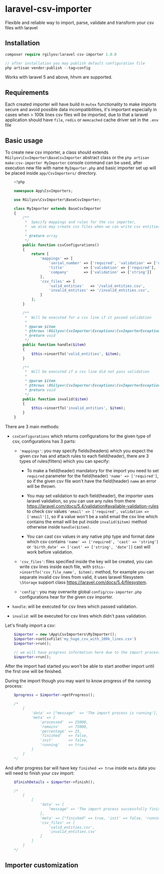 # laravel-csv-importer
Flexible and reliable way to import, parse, validate and transform your csv files with laravel

## Installation ##

```php
composer require rgilyov/laravel-csv-importer 1.0.0

// after installation you may publish default configuration file
php artisan vendor:publish --tag=config
```

Works with laravel 5 and above, hhvm are supported.

## Requirements ##

Each created importer will have build in `mutex` functionality to make imports secure and avoid possible data
incompatibilities, it's important especially in cases when > 100k lines csv files will be imported, due to that a
laravel application should have `file`, `redis` or `memcached` cache driver set in the `.env` file

## Basic usage ##

To create new csv importer, a class should extends `RGilyov\CsvImporter\BaseCsvImporter` abstract class
or the `php artisan make:csv-importer MyImporter` console command can be used, after execution new file with name
`MyImporter.php` and basic importer set up will be placed inside `app/CsvImporters/` directory.

```php
    <?php

    namespace App\CsvImporters;

    use RGilyov\CsvImporter\BaseCsvImporter;

    class MyImporter extends BaseCsvImporter
    {
        /**
         *  Specify mappings and rules for the csv importer,
         *  we also may create csv files when we can write csv entities
         *
         * @return array
         */
        public function csvConfigurations()
        {
            return [
                'mappings' => [
                    'serial_number' => ['required', 'validation' => ['numeric'], 'cast' => 'string'],
                    'title'         => ['validation' => ['required'], 'cast' => ['string']],
                    'company'       => ['validation' => ['string']]
                ],
                'csv_files' => [
                    'valid_entities'   => '/valid_entities.csv',
                    'invalid_entities' => '/invalid_entities.csv',
                ]
            ];
        }

        /**
         *  Will be executed for a csv line if it passed validation
         *
         * @param $item
         * @throws \RGilyov\CsvImporter\Exceptions\CsvImporterException
         * @return void
         */
        public function handle($item)
        {
            $this->insertTo('valid_entities', $item);
        }

        /**
         *  Will be executed if a csv line did not pass validation
         *
         * @param $item
         * @throws \RGilyov\CsvImporter\Exceptions\CsvImporterException
         * @return void
         */
        public function invalid($item)
        {
            $this->insertTo('invalid_entities', $item);
        }
    }
```

There are 3 main methods:

- `csvConfigurations` which returns configurations for the given type of csv, configurations has 3 parts:

  * `'mappings'`: you may specify fields(headers) which you expect the given csv has and attach
    rules to each field(header), there are 3 types of rules(filters) which you can specify:

      * To make a field(header) mandatory for the import you need to set `required` parameter for the field(header)
         `'name' => ['required']`, so if the given csv file won't have the field(header) `name` an error will be
         thrown.

      * You may set validation to each field(header), the importer uses laravel validation, so you can use any rules
         from there https://laravel.com/docs/5.4/validation#available-validation-rules to check csv values
         `'email' => ['required', validation => ['email']]`, so if a value won't be a valid email the csv line
         which contains the email will be put inside `invalid($item)` method otherwise inside `handle($item)`.

      * You can cast csv values in any native php type and format date which csv contains
         `'name' => ['required', 'cast' => 'string']` or `'birth_date' => ['cast' => ['string', 'date']]`
         cast will work before validation.

  * `'csv_files'`: files specified inside the key will be created, you can write csv lines inside each file,
     with `$this->insertTo('csv_file_name', $item);` method, for example you can separate invalid csv lines from valid,
     it uses laravel filesystem `\Storage` support class https://laravel.com/docs/5.4/filesystem.

  * `'config'`: you may overwrite global `config/csv-importer.php` configurations hear for the given csv importer.

- `handle`: will be executed for csv lines which passed validation.
- `invalid`: will be executed for csv lines which didn't pass validation.

Let's finally import a csv:

```php
    $importer = new \App\CsvImporters\MyImporter();
    $importer->setCsvFile('my_huge_csv_with_100k_lines.csv')
    $importer->run();

    // we will have progress information here due to the import process already started above
    $importer->run();
```

After the import had started you won't be able to start another import until the first one will be finished.

During the import though you may want to know progress of the running process:

```php
    $progress = $importer->getProgress();

    /*
        [
            'data' => ["message"  => 'The import process is running'],
            'meta' => [
                'processed'  => 25000,
                'remains'    => 75000,
                'percentage' => 25,
                'finished'   => false,
                'init'       => false,
                'running'    => true
            ]
        ]
    */
```

And after progress bar will have key `finished => true` inside `meta` data you will need to finish your csv import:

```php
    $finishDetails = $importer->finish();

    /*
        [
            [
                'data' => [
                    "message" => 'The import process successfully finished.'
                ],
                'meta' => ["finished" => true, 'init' => false, 'running' => false],
                'csv_files' => [
                    'valid_entities.csv',
                    'invalid_entities.csv'
                ]
            ]
        ]
    */
```

## Importer customization ##




